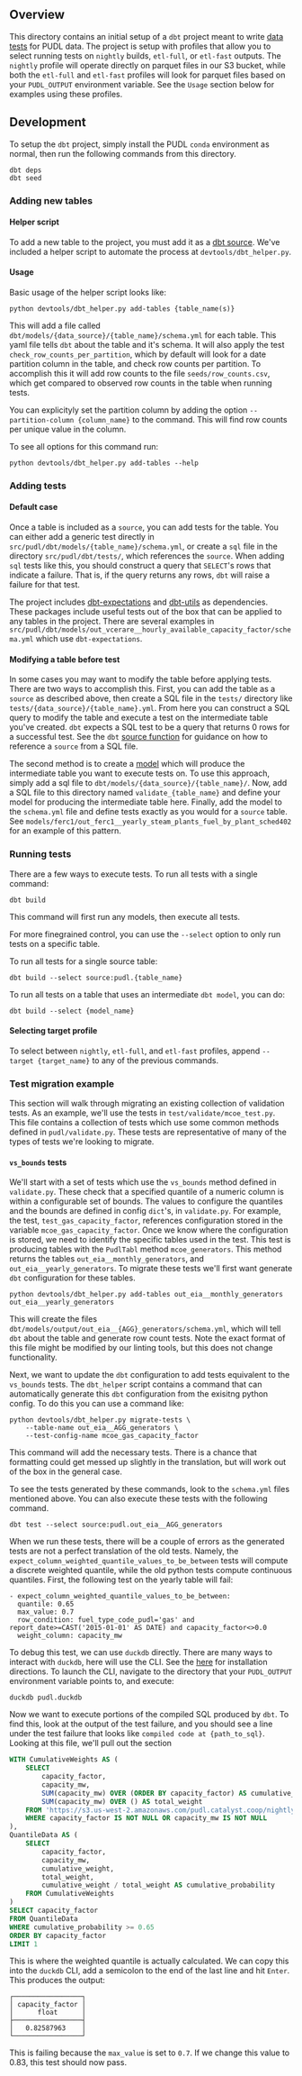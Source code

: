 ## Overview
This directory contains an initial setup of a `dbt` project meant to write
[data tests](https://docs.getdbt.com/docs/build/data-tests) for PUDL data. The
project is setup with profiles that allow you to select running tests on `nightly`
builds, `etl-full`, or `etl-fast` outputs. The `nightly` profile will operate
directly on parquet files in our S3 bucket, while both the `etl-full` and `etl-fast`
profiles will look for parquet files based on your `PUDL_OUTPUT` environment
variable. See the `Usage` section below for examples using these profiles.


## Development
To setup the `dbt` project, simply install the PUDL `conda` environment as normal,
then run the following commands from this directory.

```
dbt deps
dbt seed
```

### Adding new tables
#### Helper script
To add a new table to the project, you must add it as a
[dbt source](https://docs.getdbt.com/docs/build/sources). We've included a helper
script to automate the process at `devtools/dbt_helper.py`.

#### Usage
Basic usage of the helper script looks like:

```
python devtools/dbt_helper.py add-tables {table_name(s)}
```

This will add a file called `dbt/models/{data_source}/{table_name}/schema.yml` for
each table. This yaml file tells `dbt` about the table and it's schema. It will also apply the test
`check_row_counts_per_partition`, which by default will look for a date partition
column in the table, and check row counts per partition.
To accomplish this it will add row counts to the file `seeds/row_counts.csv`, which
get compared to observed row counts in the table when running tests.

You can explicityly set the partition column by adding the option
`--partition-column {column_name}` to the command. This will find row counts per
unique value in the column.

To see all options for this command run:

```
python devtools/dbt_helper.py add-tables --help
```

### Adding tests
#### Default case
Once a table is included as a `source`, you can add tests for the table. You can
either add a generic test directly in `src/pudl/dbt/models/{table_name}/schema.yml`,
or create a `sql` file in the directory `src/pudl/dbt/tests/`, which references the `source`.
When adding `sql` tests like this, you should construct a query that `SELECT`'s rows
that indicate a failure. That is, if the query returns any rows, `dbt` will raise a
failure for that test.

The project includes [dbt-expectations](https://github.com/calogica/dbt-expectations)
and [dbt-utils](https://github.com/dbt-labs/dbt-utils) as dependencies. These
packages include useful tests out of the box that can be applied to any tables
in the project. There are several examples in
`src/pudl/dbt/models/out_vcerare__hourly_available_capacity_factor/schema.yml` which
use `dbt-expectations`.

#### Modifying a table before test
In some cases you may want to modify the table before applying tests. There are two
ways to accomplish this. First, you can add the table as a `source` as described
above, then create a SQL file in the `tests/` directory like
`tests/{data_source}/{table_name}.yml`. From here you can construct a SQL query to
modify the table and execute a test on the intermediate table you've created. `dbt`
expects a SQL test to be a query that returns 0 rows for a successful test. See
the `dbt` [source function](https://docs.getdbt.com/reference/dbt-jinja-functions/source)
for guidance on how to reference a `source` from a SQL file.

The second method is to create a [model](https://docs.getdbt.com/docs/build/models)
which will produce the intermediate table you want to execute tests on. To use this
approach, simply add a sql file to `dbt/models/{data_source}/{table_name}/`.
Now, add a SQL file to this directory named `validate_{table_name}` and define your model
for producing the intermediate table here. Finally, add the model to the `schema.yml` file
and define tests exactly as you would for a `source` table. See
`models/ferc1/out_ferc1__yearly_steam_plants_fuel_by_plant_sched402` for an example of this
pattern.

### Running tests
There are a few ways to execute tests. To run all tests with a single command:

```
dbt build
```

This command will first run any models, then execute all tests.

For more finegrained control, you can use the `--select` option to only run tests
on a specific table.

To run all tests for a single source table:

```
dbt build --select source:pudl.{table_name}
```

To run all tests on a table that uses an intermediate `dbt model`, you can do:

```
dbt build --select {model_name}
```

#### Selecting target profile
To select between `nightly`, `etl-full`, and `etl-fast` profiles, append
`--target {target_name}` to any of the previous commands.


### Test migration example
This section will walk through migrating an existing collection of validation
tests. As an example, we'll use the tests in `test/validate/mcoe_test.py`.
This file contains a collection of tests which use some common methods
defined in `pudl/validate.py`. These tests are representative of many
of the types of tests we're looking to migrate.

#### `vs_bounds` tests
We'll start with a set of tests which use the `vs_bounds` method defined
in `validate.py`. These check that a specified quantile of a numeric column
is within a configurable set of bounds. The values to configure the quantiles
and the bounds are defined in config  `dict`'s, in `validate.py`. For
example, the test, `test_gas_capacity_factor`, references
configuration stored in the variable `mcoe_gas_capacity_factor`. Once we
know where the configuration is stored, we need to identify the specific
tables used in the test. This test is producing tables with the `PudlTabl`
method `mcoe_generators`. This method returns the tables
`out_eia__monthly_generators`, and `out_eia__yearly_generators`. To migrate these tests we'll first want generate `dbt` configuration for these
tables.

```
python devtools/dbt_helper.py add-tables out_eia__monthly_generators out_eia__yearly_generators
```

This will create the files `dbt/models/output/out_eia__{AGG}_generators/schema.yml`,
which will tell `dbt` about the table and generate row count tests.
Note the exact format of this file might be modified by our linting tools,
but this does not change functionality.

Next, we want to update the `dbt` configuration to add tests equivalent
to the `vs_bounds` tests. The `dbt_helper` script contains a command that
can automatically generate this `dbt` configuration from the exisitng python
config. To do this you can use a command like:

```
python devtools/dbt_helper.py migrate-tests \
    --table-name out_eia__AGG_generators \
    --test-config-name mcoe_gas_capacity_factor
```

This command will add the necessary tests. There is a chance that formatting
could get messed up slightly in the translation, but will work out of
the box in the general case.

To see the tests generated by these commands, look to the `schema.yml` files
mentioned above. You can also execute these tests with the following command.

```
dbt test --select source:pudl.out_eia__AGG_generators
```

When we run these tests, there will be a couple of errors as the generated tests are
not a perfect translation of the old tests. Namely, the
`expect_column_weighted_quantile_values_to_be_between` tests will compute a discrete
weighted quantile, while the old python tests compute continuous quantiles. First,
the following test on the yearly table will fail:

```
- expect_column_weighted_quantile_values_to_be_between:
  quantile: 0.65
  max_value: 0.7
  row_condition: fuel_type_code_pudl='gas' and report_date>=CAST('2015-01-01' AS DATE) and capacity_factor<>0.0
  weight_column: capacity_mw
  ```

 To debug this test, we can use `duckdb` directly. There are many ways to interact
 with `duckdb`, here will use the CLI. See the
 [here](https://duckdb.org/docs/installation/) for installation directions.
 To launch the CLI, navigate to the directory that your `PUDL_OUTPUT` environment
 variable points to, and execute:

 ```
 duckdb pudl.duckdb
 ```

Now we want to execute portions of the compiled SQL produced by `dbt`. To find this,
look at the output of the test failure, and you should see a line under the test
failure that looks like `compiled code at {path_to_sql}`. Looking at this file, we'll
pull out the section

```sql
WITH CumulativeWeights AS (
    SELECT
        capacity_factor,
        capacity_mw,
        SUM(capacity_mw) OVER (ORDER BY capacity_factor) AS cumulative_weight,
        SUM(capacity_mw) OVER () AS total_weight
    FROM 'https://s3.us-west-2.amazonaws.com/pudl.catalyst.coop/nightly/out_eia__yearly_generators.parquet'
    WHERE capacity_factor IS NOT NULL OR capacity_mw IS NOT NULL
),
QuantileData AS (
    SELECT
        capacity_factor,
        capacity_mw,
        cumulative_weight,
        total_weight,
        cumulative_weight / total_weight AS cumulative_probability
    FROM CumulativeWeights
)
SELECT capacity_factor
FROM QuantileData
WHERE cumulative_probability >= 0.65
ORDER BY capacity_factor
LIMIT 1
```

This is where the weighted quantile is actually calculated. We can copy this into
the `duckdb` CLI, add a semicolon to the end of the last line and hit `Enter`.
This produces the output:

```
┌─────────────────┐
│ capacity_factor │
│      float      │
├─────────────────┤
│   0.82587963    │
└─────────────────┘
```

This is failing because the `max_value` is set to `0.7`. If we change this value
to 0.83, this test should now pass.
